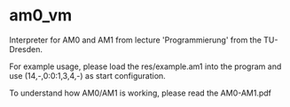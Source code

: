 # am0_vm

Interpreter for AM0 and AM1 from lecture 'Programmierung' from the TU-Dresden.

For example usage, please load the res/example.am1 into the program and use (14,-,0:0:1,3,4,-) as start configuration.

To understand how AM0/AM1 is working, please read the AM0-AM1.pdf
